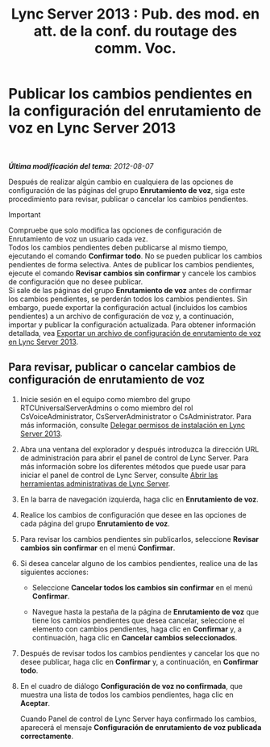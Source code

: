 ﻿---
title: "Lync Server 2013 : Pub. des mod. en att. de la conf. du routage des comm. Voc."
TOCTitle: Publicar los cambios pendientes en la configuración del enrutamiento de voz
ms:assetid: ff941d0b-fb4b-47d2-b866-6d990ac66b81
ms:mtpsurl: https://technet.microsoft.com/es-es/library/Gg413088(v=OCS.15)
ms:contentKeyID: 48277284
ms.date: 01/07/2017
mtps_version: v=OCS.15
ms.translationtype: HT
---

# Publicar los cambios pendientes en la configuración del enrutamiento de voz en Lync Server 2013

 

_**Última modificación del tema:** 2012-08-07_

Después de realizar algún cambio en cualquiera de las opciones de configuración de las páginas del grupo **Enrutamiento de voz**, siga este procedimiento para revisar, publicar o cancelar los cambios pendientes.

> [!IMPORTANT]  
> Compruebe que solo modifica las opciones de configuración de Enrutamiento de voz un usuario cada vez.<br />
Todos los cambios pendientes deben publicarse al mismo tiempo, ejecutando el comando <strong>Confirmar todo</strong>. No se pueden publicar los cambios pendientes de forma selectiva. Antes de publicar los cambios pendientes, ejecute el comando <strong>Revisar cambios sin confirmar</strong> y cancele los cambios de configuración que no desee publicar.<br />
> Si sale de las páginas del grupo <strong>Enrutamiento de voz</strong> antes de confirmar los cambios pendientes, se perderán todos los cambios pendientes. Sin embargo, puede exportar la configuración actual (incluidos los cambios pendientes) a un archivo de configuración de voz y, a continuación, importar y publicar la configuración actualizada. Para obtener información detallada, vea <a href="lync-server-2013-export-a-voice-route-configuration-file.md">Exportar un archivo de configuración de enrutamiento de voz en Lync Server 2013</a>.


## Para revisar, publicar o cancelar cambios de configuración de enrutamiento de voz

1.  Inicie sesión en el equipo como miembro del grupo RTCUniversalServerAdmins o como miembro del rol CsVoiceAdministrator, CsServerAdministrator o CsAdministrator. Para más información, consulte [Delegar permisos de instalación en Lync Server 2013](lync-server-2013-delegate-setup-permissions.md).

2.  Abra una ventana del explorador y después introduzca la dirección URL de administración para abrir el panel de control de Lync Server. Para más información sobre los diferentes métodos que puede usar para iniciar el panel de control de Lync Server, consulte [Abrir las herramientas administrativas de Lync Server](lync-server-2013-open-lync-server-administrative-tools.md).

3.  En la barra de navegación izquierda, haga clic en **Enrutamiento de voz**.

4.  Realice los cambios de configuración que desee en las opciones de cada página del grupo **Enrutamiento de voz**.

5.  Para revisar los cambios pendientes sin publicarlos, seleccione **Revisar cambios sin confirmar** en el menú **Confirmar**.

6.  Si desea cancelar alguno de los cambios pendientes, realice una de las siguientes acciones:
    
      - Seleccione **Cancelar todos los cambios sin confirmar** en el menú **Confirmar**.
    
      - Navegue hasta la pestaña de la página de **Enrutamiento de voz** que tiene los cambios pendientes que desea cancelar, seleccione el elemento con cambios pendientes, haga clic en **Confirmar** y, a continuación, haga clic en **Cancelar cambios seleccionados**.

7.  Después de revisar todos los cambios pendientes y cancelar los que no desee publicar, haga clic en **Confirmar** y, a continuación, en **Confirmar todo**.

8.  En el cuadro de diálogo **Configuración de voz no confirmada**, que muestra una lista de todos los cambios pendientes, haga clic en **Aceptar**.
    
    Cuando Panel de control de Lync Server haya confirmado los cambios, aparecerá el mensaje **Configuración de enrutamiento de voz publicada correctamente**.


